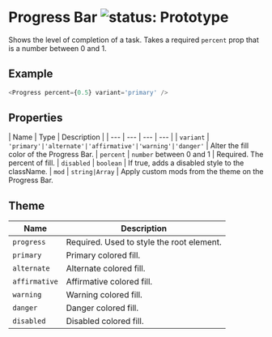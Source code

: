 # Progress Bar ![status: Prototype](https://img.shields.io/badge/status-prototype-orange.svg)

Shows the level of completion of a task. Takes a required `percent` prop that is a number between 0 and 1.

## Example

```javascript
<Progress percent={0.5} variant='primary' />
```
## Properties

| Name | Type | Description |
| --- | --- | --- | --- |
| `variant` | <code>'primary'&#124;'alternate'&#124;'affirmative'&#124;'warning'&#124;'danger'</code> | Alter the fill color of the Progress Bar.
| `percent` | `number` between 0 and 1 | Required. The percent of fill.
| `disabled` | `boolean` | If true, adds a disabled style to the className.
| `mod` | <code>string&#124;Array<string></code> | Apply custom mods from the theme on the Progress Bar.

## Theme

| Name | Description |
| ---  | ----------- |
| `progress` | Required. Used to style the root element. |
| `primary` | Primary colored fill. |
| `alternate` | Alternate colored fill. |
| `affirmative` | Affirmative colored fill. |
| `warning` | Warning colored fill. |
| `danger` | Danger colored fill. |
| `disabled` | Disabled colored fill. |

